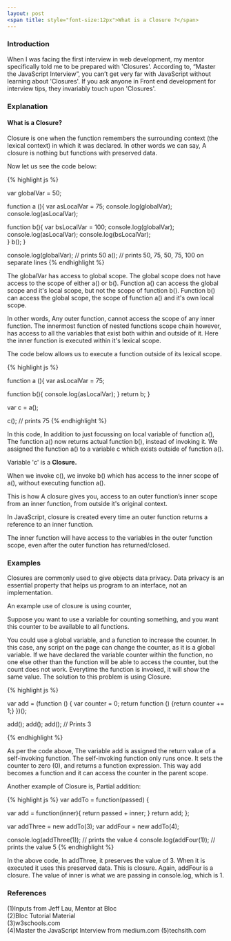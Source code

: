 ```yaml
---
layout: post
<span title: style="font-size:12px">What is a Closure ?</span>
---
```

<h3>Introduction</h3>
<p>
When I was facing the first interview in web development, my mentor specifically told me to be prepared with 'Closures'. According to, “Master the JavaScript Interview”,  you can’t get very far with JavaScript without learning about 'Closures'. If you ask anyone in Front end development for interview tips, they invariably touch upon 'Closures'. 
</p>

<h3>Explanation</h3>

<p><h4>What is a Closure?</h4>
Closure is one when the function remembers the surrounding context (the lexical context) in which it was declared. In other words we can say, A closure is nothing but functions with preserved data.</p>

Now let us see the code below:

{% highlight js %}

var globalVar = 50;

function a (){
var asLocalVar = 75;
console.log(globalVar);
console.log(asLocalVar);
	
function b(){
  var bsLocalVar = 100;
  console.log(globalVar);
  console.log(asLocalVar);
  console.log(bsLocalVar);	
}
b();
}

console.log(globalVar); // prints 50
a(); // prints 50, 75, 50, 75, 100 on separate lines
{% endhighlight %}


<p>
The globalVar has access to global scope. The global scope does not have access to the scope of either a() or b(). Function a() can access the global scope and it's local scope, but not the scope of function b(). Function b() can access the global scope, the scope of function a() and it's own local scope. 
</p>

<p>In other words, Any outer function, cannot access the scope of any inner function. The innermost function of nested functions scope chain however, has access to all the variables that exist both within and outside of it. Here the inner function is executed within it's lexical scope. </p>

The code below allows us to execute a function outside of its lexical scope.


{% highlight js %}

function a (){
var asLocalVar = 75;
	
function b(){
  console.log(asLocalVar);
}
return b;
}

var c = a(); 

c(); // prints 75
{% endhighlight %}

In this code, In addition to just focussing on local variable of function a(), The function a() now returns actual function b(), instead of invoking it. We assigned the function a() to a variable c which exists outside of function a().

Variable 'c' is a <b>Closure.</b>

When we invoke c(), we invoke b() which has access to the inner scope of a(), without executing function a().

<p> This is how A closure gives you, access to an outer function’s inner scope from an inner function, from outside it's original context. </p>

In JavaScript, closure is created every time an outer function returns a reference to an inner function.

The inner function will have access to the variables in the outer function scope, even after the outer function has returned/closed.

<h3>Examples</h3>
Closures are commonly used to give objects data privacy. Data privacy is an essential property that helps us program to an interface, not an implementation.

An example use of closure is using counter, 

Suppose you want to use a variable for counting something, and you want this counter to be available to all functions.

You could use a global variable, and a function to increase the counter. In this case,  any script on the page can change the counter, as it is a global variable. If we have declared the variable counter within the function, no one else other than the function will be able to access the counter, but the count does not work. Everytime the function is invoked, it will show the same value. The solution to this problem is using Closure.

{% highlight js %}

var add = (function () {
    var counter = 0;
    return function () {return counter += 1;}
})();

add();
add();
add(); // Prints 3

{% endhighlight %}

<p>
As per the code above, The variable add is assigned the return value of a self-invoking function. The self-invoking function only runs once. It sets the counter to zero (0), and returns a function expression. This way add becomes a function and it can access the counter in the parent scope.
</p>

<p>
Another example of Closure is, Partial addition:

{% highlight js %}
var addTo = function(passed) {
  
  var add = function(inner){
   return passed + inner; 
  }
  return add;
};

var addThree = new addTo(3);
var addFour  = new addTo(4);

console.log(addThree(1)); // prints the value 4
console.log(addFour(1));  // prints the value 5
{% endhighlight %}

In the above code, In addThree, it preserves the value of 3. When it is executed it uses this preserved data. This is closure. Again, addFour is a closure. The value of inner is what we are passing in console.log, which is 1.

</p>
<h3>References</h3>
(1)Inputs from Jeff Lau, Mentor at Bloc <br>
(2)Bloc Tutorial Material <br>
(3)w3schools.com <br>
(4)Master the JavaScript Interview from medium.com
(5)techsith.com